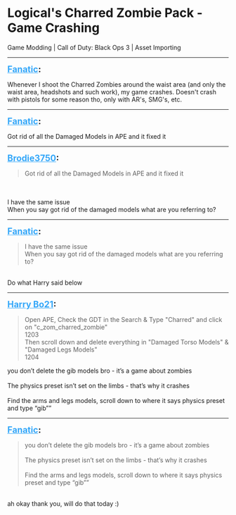 # Logical's Charred Zombie Pack - Game Crashing
Game Modding | Call of Duty: Black Ops 3 | Asset Importing

---
<strong style="font-size: 1.4em;"><span style="text-decoration: underline;text-decoration-color: #34a7f9;"><span style="color:#34a7f9;">Fanatic</span></span>:</strong>

<p>Whenever I shoot the Charred Zombies around the waist area (and only the waist area, headshots and such work), my game crashes. Doesn&#39;t crash with pistols for some reason tho, only with AR&#39;s, SMG&#39;s, etc.</p>

---
<strong style="font-size: 1.4em;"><span style="text-decoration: underline;text-decoration-color: #34a7f9;"><span style="color:#34a7f9;">Fanatic</span></span>:</strong>

<p>Got rid of all the Damaged Models in APE and it fixed it</p>

---
<strong style="font-size: 1.4em;"><span style="text-decoration: underline;text-decoration-color: #34a7f9;"><span style="color:#34a7f9;">Brodie3750</span></span>:</strong>

<p><blockquote>Got rid of all the Damaged Models in APE and it fixed it<br /></blockquote><br /> <br />I have the same issue<br />When you say got rid of the damaged models what are you referring to?</p>

---
<strong style="font-size: 1.4em;"><span style="text-decoration: underline;text-decoration-color: #34a7f9;"><span style="color:#34a7f9;">Fanatic</span></span>:</strong>

<p><blockquote>I have the same issue<br />When you say got rid of the damaged models what are you referring to?<br /></blockquote><br />Do what Harry said below</p>

---
<strong style="font-size: 1.4em;"><span style="text-decoration: underline;text-decoration-color: #34a7f9;"><span style="color:#34a7f9;">Harry Bo21</span></span>:</strong>

<p><blockquote>Open APE, Check the GDT in the Search &amp; Type &quot;Charred&quot; and click on &quot;c_zom_charred_zombie&quot;<br />1203<br />Then scroll down and delete everything in &quot;Damaged Torso Models&quot; &amp; &quot;Damaged Legs Models&quot;<br />1204<br /></blockquote>you don’t delete the gib models bro - it’s a game about zombies <br /><br />The physics preset isn’t set on the limbs - that’s why it crashes<br /><br />Find the arms and legs models, scroll down to where it says physics preset and type “gib””</p>

---
<strong style="font-size: 1.4em;"><span style="text-decoration: underline;text-decoration-color: #34a7f9;"><span style="color:#34a7f9;">Fanatic</span></span>:</strong>

<p><blockquote>you don’t delete the gib models bro - it’s a game about zombies<br /><br />The physics preset isn’t set on the limbs - that’s why it crashes<br /><br />Find the arms and legs models, scroll down to where it says physics preset and type “gib””<br /></blockquote><br />ah okay thank you, will do that today :)</p>
